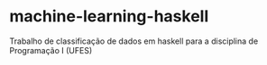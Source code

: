 # machine-learning-haskell

Trabalho de classificação de dados em haskell para a disciplina de Programação I (UFES)

